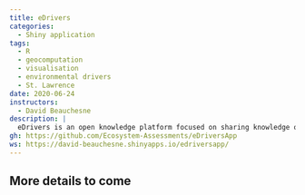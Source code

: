 ```yaml
---
title: eDrivers
categories: 
  - Shiny application
tags: 
  - R
  - geocomputation
  - visualisation
  - environmental drivers
  - St. Lawrence
date: 2020-06-24
instructors:
  - David Beauchesne
description: | 
  eDrivers is an open knowledge platform focused on sharing knowledge on the distribution and intensity of environmental drivers such as shipping and commercial fisheries. This application provides a user interface to visualize the distribution and intensity of individual and combined drivers in the estuary and gulf of St. Lawrence.
gh: https://github.com/Ecosystem-Assessments/eDriversApp
ws: https://david-beauchesne.shinyapps.io/edriversapp/
---
```



## More details to come